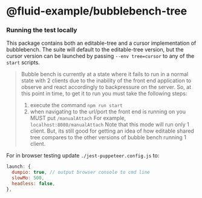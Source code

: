 # @fluid-example/bubblebench-tree

### Running the test locally

This package contains both an editable-tree and a cursor implementation of bubblebench. The suite will default to the editable-tree version, but the cursor version can be launched by passing `--env tree=cursor` to any of the `start` scripts.

> Bubble bench is currently at a state where it fails to run in a normal state with 2 clients due to the inability of the front end application to observe and react accordingly to backpressure on the server. So, at this point in time, to get it to run you must take the following steps:
>
> 1.  execute the command `npm run start`
> 2.  when navigating to the url/port the front end is running on you MUST put `/manualAttach` For example, `localhost:8080/manualAttach`
>     Note that this mode will run only 1 client. But, its still good for getting an idea of how editable shared tree compares to the other versions of bubble bench running 1 client.

For in browser testing update `./jest-puppeteer.config.js` to:

```javascript
launch: {
  dumpio: true, // output browser console to cmd line
  slowMo: 500,
  headless: false,
},
```
